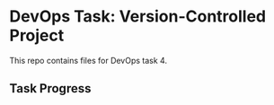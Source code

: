 # DevOps Task: Version-Controlled Project
This repo contains files for DevOps task 4.
## Task Progress
